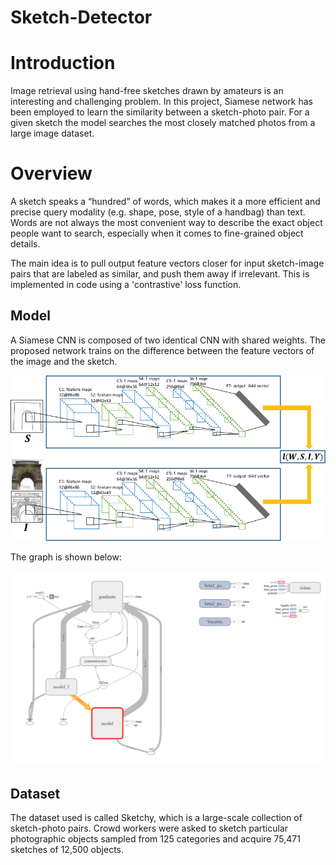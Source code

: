 # Sketch-Detector

# Introduction
Image retrieval using hand-free sketches drawn by amateurs is an interesting and challenging problem. In this project, Siamese network has been employed to learn the similarity between a sketch-photo pair. For a given sketch the model searches the most closely matched photos from a large image dataset.

# Overview
A sketch speaks a “hundred” of words, which makes it a more efficient and precise query modality (e.g. shape, pose, style of a handbag) than text. Words are not always the most convenient way to describe the exact object people want to search, especially when it comes to fine-grained object details.

The main idea is to pull output feature vectors closer for input sketch-image pairs that are labeled as similar, and push them away if irrelevant. This is implemented in code using a 'contrastive' loss function.


## Model 

A Siamese CNN is composed of two identical CNN with shared weights. The proposed network trains on the difference between the feature vectors of the image and the sketch. 


![](images/2-Figure1-1.png)

The graph is shown below:

![](images/Graph.png)

## Dataset 

The dataset used is called Sketchy, which is a large-scale collection of sketch-photo pairs. Crowd workers were asked to sketch particular photographic objects sampled from 125 categories and acquire 75,471 sketches of 12,500 objects. 
